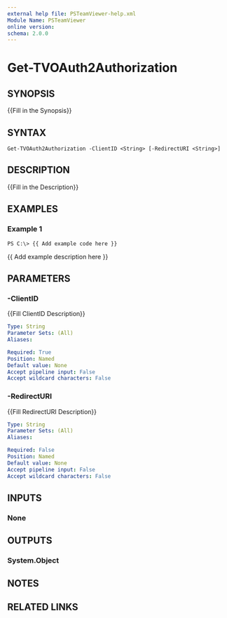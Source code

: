 ```yaml
---
external help file: PSTeamViewer-help.xml
Module Name: PSTeamViewer
online version: 
schema: 2.0.0
---
```


# Get-TVOAuth2Authorization

## SYNOPSIS
{{Fill in the Synopsis}}

## SYNTAX

```
Get-TVOAuth2Authorization -ClientID <String> [-RedirectURI <String>]
```

## DESCRIPTION
{{Fill in the Description}}

## EXAMPLES

### Example 1
```
PS C:\> {{ Add example code here }}
```

{{ Add example description here }}

## PARAMETERS

### -ClientID
{{Fill ClientID Description}}

```yaml
Type: String
Parameter Sets: (All)
Aliases: 

Required: True
Position: Named
Default value: None
Accept pipeline input: False
Accept wildcard characters: False
```

### -RedirectURI
{{Fill RedirectURI Description}}

```yaml
Type: String
Parameter Sets: (All)
Aliases: 

Required: False
Position: Named
Default value: None
Accept pipeline input: False
Accept wildcard characters: False
```

## INPUTS

### None

## OUTPUTS

### System.Object

## NOTES

## RELATED LINKS

